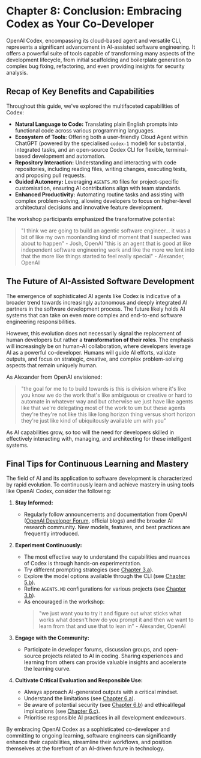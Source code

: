 # Chapter 8: Conclusion: Embracing Codex as Your Co-Developer

OpenAI Codex, encompassing its cloud-based agent and versatile CLI, represents a significant advancement in AI-assisted software engineering. It offers a powerful suite of tools capable of transforming many aspects of the development lifecycle, from initial scaffolding and boilerplate generation to complex bug fixing, refactoring, and even providing insights for security analysis.

## Recap of Key Benefits and Capabilities

Throughout this guide, we've explored the multifaceted capabilities of Codex:

*   **Natural Language to Code:** Translating plain English prompts into functional code across various programming languages.
*   **Ecosystem of Tools:** Offering both a user-friendly Cloud Agent within ChatGPT (powered by the specialised `codex-1` model) for substantial, integrated tasks, and an open-source Codex CLI for flexible, terminal-based development and automation.
*   **Repository Interaction:** Understanding and interacting with code repositories, including reading files, writing changes, executing tests, and proposing pull requests.
*   **Guided Autonomy:** Leveraging `AGENTS.MD` files for project-specific customisation, ensuring AI contributions align with team standards.
*   **Enhanced Productivity:** Automating routine tasks and assisting with complex problem-solving, allowing developers to focus on higher-level architectural decisions and innovative feature development.

The workshop participants emphasized the transformative potential:
> "I think we are going to build an agentic software engineer... it was a bit of like my own moonlanding kind of moment that I suspected was about to happen" - Josh, OpenAI
> "this is an agent that is good at like independent software engineering work and like the more we lent into that the more like things started to feel really special" - Alexander, OpenAI

## The Future of AI-Assisted Software Development

The emergence of sophisticated AI agents like Codex is indicative of a broader trend towards increasingly autonomous and deeply integrated AI partners in the software development process. The future likely holds AI systems that can take on even more complex and end-to-end software engineering responsibilities.

However, this evolution does not necessarily signal the replacement of human developers but rather a **transformation of their roles**. The emphasis will increasingly be on human-AI collaboration, where developers leverage AI as a powerful co-developer. Humans will guide AI efforts, validate outputs, and focus on strategic, creative, and complex problem-solving aspects that remain uniquely human.

As Alexander from OpenAI envisioned:
> "the goal for me to to build towards is this is division where it's like you know we do the work that's like ambiguous or creative or hard to automate in whatever way and but otherwise we just have like agents like that we're delegating most of the work to um but these agents they're they're not like this like long horizon thing versus short horizon they're just like kind of ubiquitously available um with you"

As AI capabilities grow, so too will the need for developers skilled in effectively interacting with, managing, and architecting for these intelligent systems.

## Final Tips for Continuous Learning and Mastery

The field of AI and its application to software development is characterized by rapid evolution. To continuously learn and achieve mastery in using tools like OpenAI Codex, consider the following:

1.  **Stay Informed:**
    *   Regularly follow announcements and documentation from OpenAI ([OpenAI Developer Forum](https://community.openai.com/), official blogs) and the broader AI research community. New models, features, and best practices are frequently introduced.

2.  **Experiment Continuously:**
    *   The most effective way to understand the capabilities and nuances of Codex is through hands-on experimentation.
    *   Try different prompting strategies (see [Chapter 3.a](./03_a_effective_prompting_strategies.md)).
    *   Explore the model options available through the CLI (see [Chapter 5.b](./05_b_understanding_model_choices.md)).
    *   Refine `AGENTS.MD` configurations for various projects (see [Chapter 3.b](./03_b_the_crucial_role_of_agents_md.md)).
    *   As encouraged in the workshop:
        > "we just want you to try it and figure out what sticks what works what doesn't how do you prompt it and then we want to learn from that and use that to lean in" - Alexander, OpenAI

3.  **Engage with the Community:**
    *   Participate in developer forums, discussion groups, and open-source projects related to AI in coding. Sharing experiences and learning from others can provide valuable insights and accelerate the learning curve.

4.  **Cultivate Critical Evaluation and Responsible Use:**
    *   Always approach AI-generated outputs with a critical mindset.
    *   Understand the limitations (see [Chapter 6.a](./06_a_limitations_of_codex.md)).
    *   Be aware of potential security (see [Chapter 6.b](./06_b_security_implications.md)) and ethical/legal implications (see [Chapter 6.c](./06_c_ethical_and_legal_considerations.md)).
    *   Prioritise responsible AI practices in all development endeavours.

By embracing OpenAI Codex as a sophisticated co-developer and committing to ongoing learning, software engineers can significantly enhance their capabilities, streamline their workflows, and position themselves at the forefront of an AI-driven future in technology.
